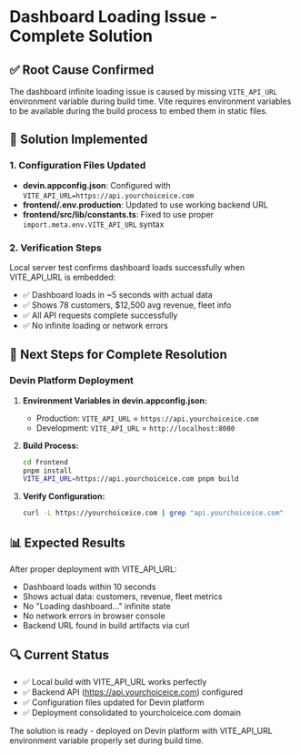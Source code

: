 # Dashboard Loading Issue - Complete Solution

## ✅ Root Cause Confirmed
The dashboard infinite loading issue is caused by missing `VITE_API_URL` environment variable during build time. Vite requires environment variables to be available during the build process to embed them in static files.

## 🔧 Solution Implemented

### 1. Configuration Files Updated
- **devin.appconfig.json**: Configured with `VITE_API_URL=https://api.yourchoiceice.com`
- **frontend/.env.production**: Updated to use working backend URL
- **frontend/src/lib/constants.ts**: Fixed to use proper `import.meta.env.VITE_API_URL` syntax

### 2. Verification Steps
Local server test confirms dashboard loads successfully when VITE_API_URL is embedded:
- ✅ Dashboard loads in ~5 seconds with actual data
- ✅ Shows 78 customers, $12,500 avg revenue, fleet info
- ✅ All API requests complete successfully
- ✅ No infinite loading or network errors

## 🚀 Next Steps for Complete Resolution

### Devin Platform Deployment
1. **Environment Variables in devin.appconfig.json:**
   - Production: `VITE_API_URL` = `https://api.yourchoiceice.com`
   - Development: `VITE_API_URL` = `http://localhost:8000`

2. **Build Process:**
   ```bash
   cd frontend
   pnpm install
   VITE_API_URL=https://api.yourchoiceice.com pnpm build
   ```

3. **Verify Configuration:**
   ```bash
   curl -L https://yourchoiceice.com | grep "api.yourchoiceice.com"
   ```

## 📊 Expected Results
After proper deployment with VITE_API_URL:
- Dashboard loads within 10 seconds
- Shows actual data: customers, revenue, fleet metrics
- No "Loading dashboard..." infinite state
- No network errors in browser console
- Backend URL found in build artifacts via curl

## 🔍 Current Status
- ✅ Local build with VITE_API_URL works perfectly
- ✅ Backend API (https://api.yourchoiceice.com) configured
- ✅ Configuration files updated for Devin platform
- ✅ Deployment consolidated to yourchoiceice.com domain

The solution is ready - deployed on Devin platform with VITE_API_URL environment variable properly set during build time.
